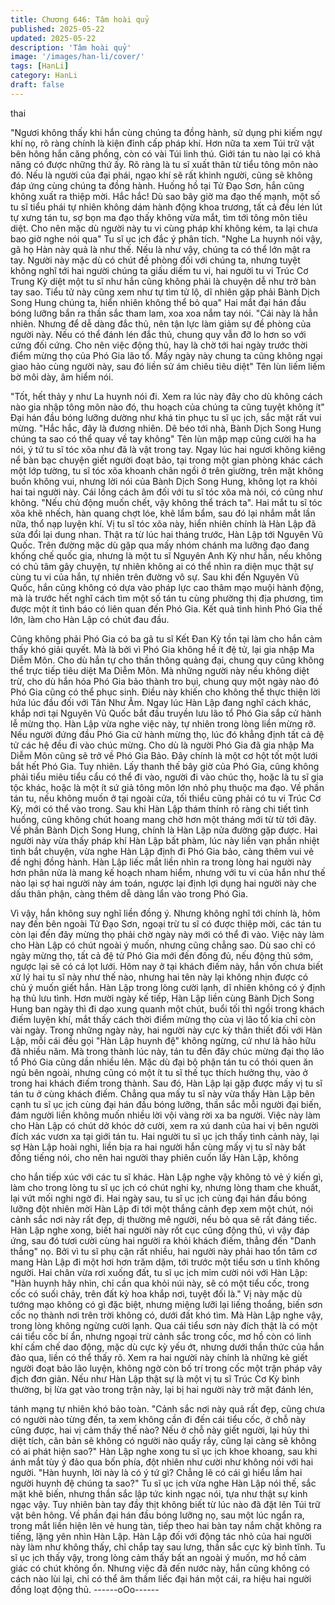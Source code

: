 ```yaml
---
title: Chương 646: Tâm hoài quỷ
published: 2025-05-22
updated: 2025-05-22
description: 'Tâm hoài quỷ'
image: '/images/han-li/cover/'
tags: [HanLi]
category: HanLi
draft: false
---
```


thai

"Ngươi không thấy khi hắn cùng chúng ta đồng hành, sử dụng phi
kiếm ngự khí nọ, rõ ràng chính là kiện đỉnh cấp pháp khí. Hơn
nữa ta xem Túi trữ vật bên hông hắn căng phồng, còn có vài Túi
linh thú. Giới tán tu nào lại có khả năng có được những thứ ấy. Rõ
ràng là tu sĩ xuất thân từ tiểu tông môn nào đó. Nếu là người của
đại phái, ngạo khí sẽ rất khinh người, cũng sẽ không đáp ứng
cùng chúng ta đồng hành. Huống hồ tại Tử Đạo Sơn, hắn cũng
không xuất ra thiệp mời. Hắc hắc! Dù sao bây giờ ma đạo thế
mạnh, một số tu sĩ tiểu phái tự nhiên không dám hành động khoa
trương, tất cả đều lén lút tự xưng tán tu, sợ bọn ma đạo thấy
không vừa mắt, tìm tới tông môn tiêu diệt. Cho nên mặc dù người
này tu vi cùng pháp khí không kém, ta lại chưa bao giờ nghe nói
qua" Tu sĩ ục ịch đắc ý phân tích.
"Nghe La huynh nói vậy, gã họ Hàn này quả là như thế. Nếu là
như vậy, chúng ta có thể lớn mật ra tay. Người này mặc dù có
chút đề phòng đối với chúng ta, nhưng tuyệt không nghĩ tới hai
người chúng ta giấu diếm tu vi, hai người tu vi Trúc Cơ Trung Kỳ
diệt một tu sĩ như hắn cũng không phải là chuyện dễ như trở bàn
tay sao. Tiểu tử này cũng xem như tự tìm tử lộ, dĩ nhiên gặp phải
Bành Dịch Song Hung chúng ta, hiển nhiên không thể bỏ qua" Hai
mắt đại hán đầu bóng lưỡng bắn ra thần sắc tham lam, xoa xoa
nắm tay nói.
"Cái này là hẳn nhiên. Nhưng để dễ dàng đắc thủ, nên tận lực làm
giảm sự đề phòng của người này. Nếu có thể đánh lén đắc thủ,
chung quy vẫn đỡ lo hơn so với cứng đối cứng. Cho nên việc
động thủ, hay là chờ tới hai ngày trước thời điểm mừng thọ của
Phó Gia lão tổ. Mấy ngày này chung ta cũng không ngại giao hảo
cùng người này, sau đó liền sử ám chiêu tiêu diệt" Tên lùn liếm
liếm bờ môi dày, âm hiểm nói.

"Tốt, hết thảy y như La huynh nói đi. Xem ra lúc này đây cho dù
không cách nào gia nhập tông môn nào đó, thu hoạch của chúng
ta cũng tuyệt không ít" Đại hán đầu bóng lưỡng dường như khá
tin phục tu sĩ ục ịch, sắc mặt rất vui mừng.
"Hắc hắc, đây là đương nhiên. Dê béo tới nhà, Bành Dịch Song
Hung chúng ta sao có thể quay về tay không" Tên lùn mập mạp
cũng cười ha ha nói, ý tứ tu sĩ tóc xõa như đã là vật trong tay.
Ngay lúc hai ngươi không kiêng nể bàn bạc chuyện giết người
đoạt bảo, tại trong một gian phòng khác cách một lớp tường, tu sĩ
tóc xõa khoanh chân ngồi ở trên giường, trên mặt không buồn
không vui, nhưng lời nói của Bành Dịch Song Hung, không lọt ra
khỏi hai tai người này. Cái lồng cách âm đối với tu sĩ tóc xõa mà
nói, có cũng như không.
"Nếu chủ động muốn chết, vậy không thể trách ta".
Hai mắt tu sĩ tóc xõa khẽ nhếch, hàn quang chợt lóe, khẽ lẩm
bẩm, sau đó lại nhắm mắt lần nữa, thổ nạp luyện khí.
Vị tu sĩ tóc xõa này, hiển nhiên chính là Hàn Lập đã sửa đổi lại
dung nhan.
Thật ra từ lúc hai tháng trước, Hàn Lập tới Nguyên Vũ Quốc. Trên
đường mặc dù gặp qua mấy nhóm chánh ma lưỡng đạo đang
khống chế quốc gia, nhưng là một tu sĩ Nguyên Anh Kỳ như hắn,
nếu không có chủ tâm gây chuyện, tự nhiên không ai có thể nhìn
ra diện mục thật sự cùng tu vi của hắn, tự nhiên trên đường vô
sự.
Sau khi đến Nguyên Vũ Quốc, hắn cũng không có dựa vào pháp
lực cao thâm mạo muội hành động, mà là trước hết nghĩ cách tìm
một số tán tu cùng phường thị địa phương, tìm được một ít tình
báo có liên quan đến Phó Gia.
Kết quả tình hình Phó Gia thế lớn, làm cho Hàn Lập có chút đau
đầu.

Cũng không phải Phó Gia có ba gã tu sĩ Kết Đan Kỳ tồn tại làm
cho hắn cảm thấy khó giải quyết. Mà là bởi vì Phó Gia không hề ít
đệ tử, lại gia nhập Ma Diễm Môn. Cho dù hắn tự cho thần thông
quảng đại, chung quy cũng không thể trực tiếp tiêu diệt Ma Diễm
Môn.
Mà những người này nếu không diệt trừ, cho dù hắn hóa Phó Gia
bảo thành tro bụi, chung quy một ngày nào đó Phó Gia cũng có
thể phục sinh. Điều này khiến cho không thể thực thiện lời hứa
lúc đầu đối với Tân Như Âm.
Ngay lúc Hàn Lập đang nghĩ cách khác, khắp nơi tại Nguyên Vũ
Quốc bắt đầu truyền lưu lão tổ Phó Gia sắp cử hành lễ mừng thọ.
Hàn Lập vừa nghe việc này, tự nhiên trong lòng liền mừng rỡ.
Nếu người đứng đầu Phó Gia cử hành mừng thọ, lúc đó khẳng
định tất cả đệ tử các hệ đều đi vào chúc mừng. Cho dù là người
Phó Gia đã gia nhập Ma Diễm Môn cũng sẽ trở về Phó Gia Bảo.
Đây chính là một cơ hột tốt một lưới bắt hết Phó Gia.
Tuy nhiên. Lấy thanh thế bây giờ của Phó Gia, cũng không phải
tiểu miêu tiểu cẩu có thể đi vào, người đi vào chúc thọ, hoặc là tu
sĩ gia tộc khác, hoặc là một ít sứ giả tông môn lớn nhỏ phụ thuộc
ma đạo. Về phần tán tu, nếu không muốn ở tại ngoài cửa, tối
thiểu cũng phải có tu vi Trúc Cơ Kỳ, mới có thể vào trong.
Sau khi Hàn Lập thám thính rõ ràng chi tiết tình huống, cũng
không chút hoang mang chờ hơn một tháng mới từ từ tới đây. Về
phần Bành Dịch Song Hung, chính là Hàn Lập nửa đường gặp
được. Hai người này vừa thấy pháp khí Hàn Lập bất phàm, lúc
này liền vạn phần nhiệt tình bắt chuyện, vừa nghe Hàn Lập định
đi Phó Gia bảo, càng thêm vui vẻ đề nghị đồng hành.
Hàn Lập liếc mắt liền nhìn ra trong lòng hai người này hơn phân
nửa là mang kế hoạch nham hiểm, nhưng với tu vi của hắn như
thế nào lại sợ hai người này ám toán, ngược lại định lợi dụng hai
người này che dấu thân phận, càng thêm dễ dàng lẩn vào trong
Phó Gia.

Vì vậy, hắn không suy nghĩ liền đồng ý.
Nhưng không nghĩ tới chính là, hôm nay đến bên ngoài Tử Đạo
Sơn, ngoại trừ tu sĩ có được thiệp mời, các tán tu còn lại đến đây
mừng thọ phải chờ ngày này mới có thể đi vào.
Việc này làm cho Hàn Lập có chút ngoài ý muốn, nhưng cũng
chẳng sao.
Dù sao chỉ có ngày mừng thọ, tất cả đệ tử Phó Gia mới đến đông
đủ, nếu động thủ sớm, ngược lại sẽ có cá lọt lưới.
Hôm nay ở tại khách điếm này, hắn vốn chưa biết xử lý hai tu sĩ
này như thế nào, nhưng hai tên này lại không nhịn được có chủ ý
muốn giết hắn. Hàn Lập trong lòng cười lạnh, dĩ nhiên không có ý
định hạ thủ lưu tình.
Hơn mười ngày kế tiếp, Hàn Lập liền cùng Bành Dịch Song Hung
ban ngày thì đi dạo xung quanh một chút, buổi tối thì ngồi trong
khách điếm luyện khí, mắt thấy cách thời điểm mừng thọ của vị
lão tổ kia chỉ còn vài ngày.
Trong những ngày này, hai người này cực kỳ thân thiết đối với
Hàn Lập, mỗi cái đều gọi "Hàn Lập huynh đệ" không ngừng, cứ
như là hảo hữu đã nhiều năm. Mà trong thành lúc này, tán tu đến
đây chúc mừng đại thọ lão tổ Phó Gia cũng dần nhiều lên. Mặc dù
đại bộ phận tán tu có thói quen ăn ngủ bên ngoài, nhưng cũng có
một ít tu sĩ thế tục thích hưởng thụ, vào ở trong hai khách điếm
trong thành.
Sau đó, Hàn Lập lại gặp được mấy vị tu sĩ tán tu ở cùng khách
điếm. Chẳng qua mấy tu sĩ này vừa thấy Hàn Lập bên cạnh tu sĩ
ục ịch cùng đại hán đầu bóng lưỡng, thần sắc mỗi người đại biến,
đám người liền không muốn nhiều lời vội vàng rời xa ba người.
Việc này làm cho Hàn Lập có chút dở khóc dở cười, xem ra xú
danh của hai vị bên người đích xác vươn xa tại giới tán tu.
Hai người tu sĩ ục ịch thấy tình cảnh này, lại sợ Hàn Lập hoài
nghi, liền bịa ra hai người hắn cùng mấy vị tu sĩ này bất đồng
tiếng nói, cho nên hai người thay phiên cuốn lấy Hàn Lập, không

cho hắn tiếp xúc với các tu sĩ khác.
Hàn Lập nghe vậy không tỏ vẻ ý kiến gì, làm cho trong lòng tu sĩ
ục ịch có chút nghi kỵ, nhưng lòng tham che khuất, lại vứt mối
nghi ngờ đi.
Hai ngày sau, tu sĩ ục ịch cùng đại hán đầu bóng lưỡng đột nhiên
mời Hàn Lập đi tới một thắng cảnh đẹp xem một chút, nói cảnh
sắc nơi này rất đẹp, dị thường mê người, nếu bỏ qua sẽ rất đáng
tiếc.
Hàn Lập nghe xong, biết hai người này rốt cục cũng động thủ, vì
vậy đáp ứng, sau đó tươi cười cùng hai người ra khỏi khách
điếm, thẳng đến "Danh thắng" nọ.
Bởi vì tu sĩ phụ cận rất nhiều, hai người này phải hao tổn tâm cơ
mang Hàn Lập đi một hơi hơn trăm dặm, tới trước một tiểu sơn u
tĩnh không người.
Hai chân vừa rơi xuống đất, tu sĩ ục ịch mỉm cười nói với Hàn
Lập:
"Hàn huynh hãy nhìn, chỉ cần qua khỏi núi này, sẽ có một tiểu
cốc, trong cốc có suối chảy, trên đất kỳ hoa khắp nơi, tuyệt đối là."
Vị này mặc dù tướng mạo không có gì đặc biệt, nhưng miệng lưỡi
lại liếng thoắng, biến sơn cốc nọ thành nơi trên trời không có,
dưới đất khó tìm.
Mà Hàn Lập nghe vậy, trong lòng không ngừng cười lạnh.
Qua cái tiểu sơn này đích thật là có một cái tiểu cốc bí ẩn, nhưng
ngoại trừ cảnh sắc trong cốc, mơ hồ còn có linh khí cấm chế dao
động, mặc dù cực kỳ yếu ớt, nhưng dưới thần thức của hắn đảo
qua, liền có thể thấy rõ. Xem ra hai người này chính là những kẻ
giết người đoạt bảo lão luyện, không ngờ còn bố trí trong cốc một
trận pháp vây địch đơn giản.
Nếu như Hàn Lập thật sự là một vị tu sĩ Trúc Cơ Kỳ bình thường,
bị lừa gạt vào trong trận này, lại bị hai người này trở mặt đánh lén,

tánh mạng tự nhiên khó bảo toàn.
"Cảnh sắc nơi này quả rất đẹp, cũng chưa có người nào từng đến,
ta xem không cần đi đến cái tiểu cốc, ở chỗ này cũng được, hai vị
cảm thấy thế nào? Nếu ở chỗ này giết người, lại hủy thi diệt tích,
căn bản sẽ không có người nào quấy rầy, cũng lại càng sẽ không
có ai phát hiện sao?"
Hàn Lập nghe xong tu sĩ ục ịch khoe khoang, sau khi ánh mắt tùy
ý đảo qua bốn phía, đột nhiên như cười như không nói với hai
người.
"Hàn huynh, lời này là có ý tứ gì? Chẳng lẽ có cái gì hiểu lầm hai
người huynh đệ chúng ta sao?"
Tu sĩ ục ịch vừa nghe Hàn Lập nói thế, sắc mặt khẽ biến, nhưng
thần sắc lập tức kinh ngạc nói, tựa như thật sự kinh ngạc vậy.
Tuy nhiên bàn tay đầy thịt không biết từ lúc nào đã đặt lên Túi trữ
vật bên hông.
Về phần đại hán đầu bóng lưỡng nọ, sau một lúc ngẩn ra, trong
mắt liền hiện lên vẻ hung tàn, tiếp theo hai bàn tay nắm chặt
không ra tiếng, lặng yên nhìn Hàn Lập.
Hàn Lập đối với động tác nhỏ của hai người này làm như không
thấy, chỉ chắp tay sau lưng, thần sắc cực kỳ bình tĩnh.
Tu sĩ ục ịch thấy vậy, trong lòng cảm thấy bất an ngoài ý muốn,
mơ hồ cảm giác có chút không ổn. Nhưng việc đã đến nước này,
hắn cũng không có cách nào lùi lại, chỉ có thể âm thầm liếc đại
hán một cái, ra hiệu hai người đồng loạt động thủ.
------oOo------
